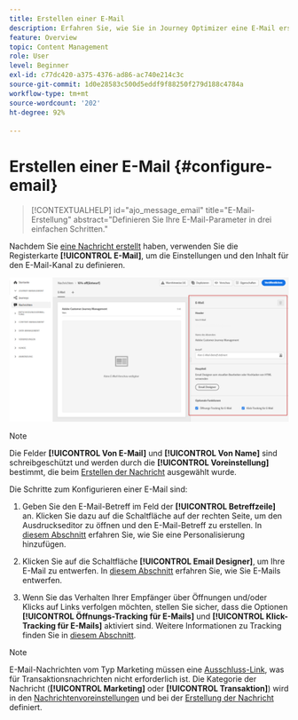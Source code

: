 ```yaml
---
title: Erstellen einer E-Mail
description: Erfahren Sie, wie Sie in Journey Optimizer eine E-Mail erstellen.
feature: Overview
topic: Content Management
role: User
level: Beginner
exl-id: c77dc420-a375-4376-ad86-ac740e214c3c
source-git-commit: 1d0e28583c500d5eddf9f88250f279d188c4784a
workflow-type: tm+mt
source-wordcount: '202'
ht-degree: 92%

---
```


# Erstellen einer E-Mail {#configure-email}

>[!CONTEXTUALHELP]
>id="ajo_message_email"
>title="E-Mail-Erstellung"
>abstract="Definieren Sie Ihre E-Mail-Parameter in drei einfachen Schritten."

Nachdem Sie [eine Nachricht erstellt](get-started-content.md) haben, verwenden Sie die Registerkarte **[!UICONTROL E-Mail]**, um die Einstellungen und den Inhalt für den E-Mail-Kanal zu definieren.

![](assets/emails-configuration.png)

>[!NOTE]
>
>Die Felder **[!UICONTROL Von E-Mail]** und **[!UICONTROL Von Name]** sind schreibgeschützt und werden durch die **[!UICONTROL Voreinstellung]** bestimmt, die beim [Erstellen der Nachricht](get-started-content.md) ausgewählt wurde.

Die Schritte zum Konfigurieren einer E-Mail sind:

1. Geben Sie den E-Mail-Betreff im Feld der **[!UICONTROL Betreffzeile]** an. Klicken Sie dazu auf die Schaltfläche auf der rechten Seite, um den Ausdruckseditor zu öffnen und den E-Mail-Betreff zu erstellen. In [diesem Abschnitt](../personalization/personalize.md) erfahren Sie, wie Sie eine Personalisierung hinzufügen.

1. Klicken Sie auf die Schaltfläche **[!UICONTROL Email Designer]**, um Ihre E-Mail zu entwerfen. In [diesem Abschnitt](../design/design-emails.md) erfahren Sie, wie Sie E-Mails entwerfen.

1. Wenn Sie das Verhalten Ihrer Empfänger über Öffnungen und/oder Klicks auf Links verfolgen möchten, stellen Sie sicher, dass die Optionen **[!UICONTROL Öffnungs-Tracking für E-Mails]** und **[!UICONTROL Klick-Tracking für E-Mails]** aktiviert sind. Weitere Informationen zu Tracking finden Sie in [diesem Abschnitt](../design/message-tracking.md).

>[!NOTE]
>
>E-Mail-Nachrichten vom Typ Marketing müssen eine [Ausschluss-Link](consent.md#opt-out-management), was für Transaktionsnachrichten nicht erforderlich ist. Die Kategorie der Nachricht (**[!UICONTROL Marketing]** oder **[!UICONTROL Transaktion]**) wird in den [Nachrichtenvoreinstellungen](../configuration/message-presets.md#email-type) und bei der [Erstellung der Nachricht](get-started-content.md#create-new-message) definiert.
